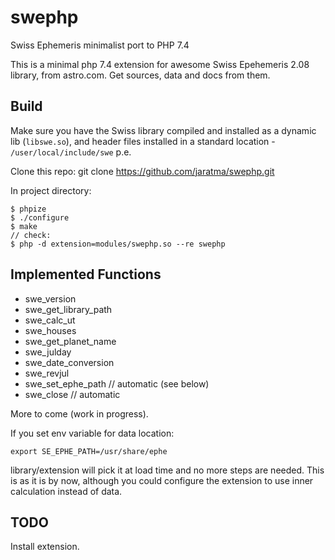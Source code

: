 # swephp
Swiss Ephemeris minimalist port to PHP 7.4

This is a minimal php 7.4 extension for awesome Swiss Epehemeris 2.08 library, from astro.com. Get sources, data and docs from them.

## Build

Make sure you have the Swiss library compiled and installed as a dynamic lib (`libswe.so`), 
and header files installed in a standard location - `/user/local/include/swe` p.e.

Clone this repo: git clone https://github.com/jaratma/swephp.git

In project directory:
```
$ phpize
$ ./configure
$ make
// check:
$ php -d extension=modules/swephp.so --re swephp 
```

## Implemented Functions

- swe_version
- swe_get_library_path
- swe_calc_ut
- swe_houses
- swe_get_planet_name
- swe_julday
- swe_date_conversion
- swe_revjul
- swe_set_ephe_path // automatic (see below)
- swe_close // automatic

More to come (work in progress).

If you set env variable for data location:

`export SE_EPHE_PATH=/usr/share/ephe`

library/extension will pick it at load time and no more steps are needed. This is as it is by now, although you could configure the extension to use inner calculation instead of data.  

## TODO

Install extension.